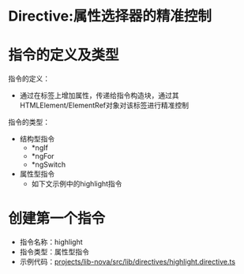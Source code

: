 # Directive:属性选择器的精准控制

# 指令的定义及类型
指令的定义：
- 通过在标签上增加属性，传递给指令构造块，通过其HTMLElement/ElementRef对象对该标签进行精准控制

指令的类型：
- 结构型指令
    - *ngIf
    - *ngFor
    - *ngSwitch
- 属性型指令
    - 如下文示例中的highlight指令

# 创建第一个指令
- 指令名称：highlight
- 指令类型：属性型指令
- 示例代码：[projects/lib-nova/src/lib/directives/highlight.directive.ts](../../projects/lib-nova/src/lib/directives/highlight.directive.ts)